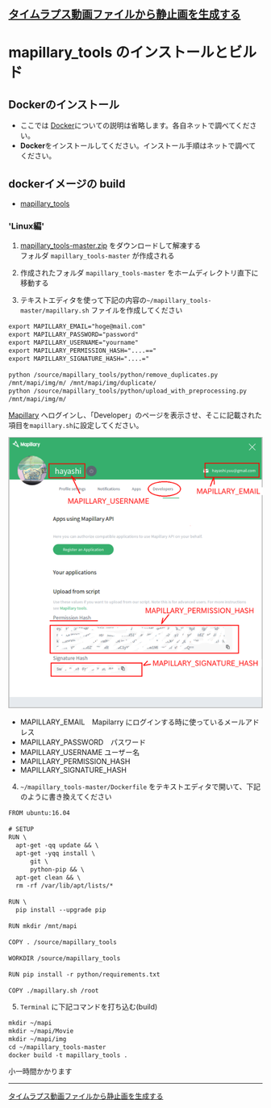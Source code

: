 [タイムラプス動画ファイルから静止画を生成する](README.md)
----

# mapillary_tools のインストールとビルド

## Dockerのインストール

 * ここでは [Docker]()についての説明は省略します。各自ネットで調べてください。
 * **Docker**をインストールしてください。インストール手順はネットで調べてください。


## dockerイメージの build

 * [mapillary_tools](https://github.com/mapillary/mapillary_tools)

### 'Linux編'

1. [mapillary_tools-master.zip](https://github.com/mapillary/mapillary_tools/archive/master.zip) をダウンロードして解凍する  
フォルダ `mapillary_tools-master` が作成される

2. 作成されたフォルダ `mapillary_tools-master` をホームディレクトリ直下に移動する

3. テキストエディタを使って下記の内容の`~/mapillary_tools-master/mapillary.sh` ファイルを作成してください    
  ```
  export MAPILLARY_EMAIL="hoge@mail.com"
  export MAPILLARY_PASSWORD="password"
  export MAPILLARY_USERNAME="yourname"
  export MAPILLARY_PERMISSION_HASH="....=="
  export MAPILLARY_SIGNATURE_HASH="....="
  
  python /source/mapillary_tools/python/remove_duplicates.py /mnt/mapi/img/m/ /mnt/mapi/img/duplicate/
  python /source/mapillary_tools/python/upload_with_preprocessing.py /mnt/mapi/img/m/
  ```

[Mapillary](https://www.mapillary.com/app/settings/developers) へログインし、「Developer」のページを表示させ、そこに記載された項目を`mapillary.sh`に設定してください。

  ![mapiProfile](mapiProfile.png)

 * MAPILLARY_EMAIL　Mapilarry にログインする時に使っているメールアドレス
 * MAPILLARY_PASSWORD　パスワード
 * MAPILLARY_USERNAME   ユーザー名
 * MAPILLARY_PERMISSION_HASH
 * MAPILLARY_SIGNATURE_HASH

4. `~/mapillary_tools-master/Dockerfile` をテキストエディタで開いて、下記のように書き換えてください  
  ```
  FROM ubuntu:16.04
  
  # SETUP
  RUN \
    apt-get -qq update && \
    apt-get -yqq install \
        git \
        python-pip && \
    apt-get clean && \
    rm -rf /var/lib/apt/lists/*
  
  RUN \
    pip install --upgrade pip
  
  RUN mkdir /mnt/mapi
  
  COPY . /source/mapillary_tools
  
  WORKDIR /source/mapillary_tools
  
  RUN pip install -r python/requirements.txt
  
  COPY ./mapillary.sh /root
  ```

5. `Terminal` に下記コマンドを打ち込む(build)
  ```
  mkdir ~/mapi
  mkdir ~/mapi/Movie
  mkdir ~/mapi/img
  cd ~/mapillary_tools-master
  docker build -t mapillary_tools .
  ```
  小一時間かかります


----
[タイムラプス動画ファイルから静止画を生成する](README.md)
